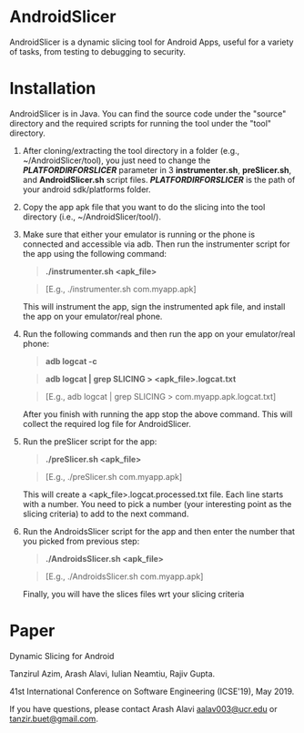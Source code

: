 # AndroidSlicer
AndroidSlicer is a dynamic slicing tool for Android Apps, useful for a variety of tasks, from testing to debugging to security.

# Installation
AndroidSlicer is in Java. You can find the source code under the "source" directory and the required scripts for running the tool under the "tool" directory.

1. After cloning/extracting the tool directory in a folder (e.g., ~/AndroidSlicer/tool), you just need to change the ***PLATFORDIRFORSLICER*** parameter in 3 **instrumenter.sh**, **preSlicer.sh**, and **AndroidSlicer.sh** script files. ***PLATFORDIRFORSLICER*** is the path of your android sdk/platforms folder.

2. Copy the app apk file that you want to do the slicing into the tool directory (i.e., ~/AndroidSlicer/tool/). 

3. Make sure that either your emulator is running or the phone is connected and accessible via adb. Then run the instrumenter script for the app using the following command:

   > **./instrumenter.sh <apk_file>**
   
   > [E.g., ./instrumenter.sh com.myapp.apk]

   This will instrument the app, sign the instrumented apk file, and install the app on your emulator/real phone.
       
4. Run the following commands and then run the app on your emulator/real phone:

   >**adb logcat -c**

   >**adb logcat | grep SLICING > <apk_file>.logcat.txt**
   
   >[E.g., adb logcat | grep SLICING > com.myapp.apk.logcat.txt]

   After you finish with running the app stop the above command. This will collect the required log file for AndroidSlicer.

5. Run the preSlicer script for the app:

   >**./preSlicer.sh <apk_file>**
   
   >[E.g., ./preSlicer.sh com.myapp.apk]

   This will create a <apk_file>.logcat.processed.txt file. Each line starts with a number. You need to pick a number (your interesting point as the slicing criteria) to add to the next command. 

6. Run the AndroidsSlicer script for the app and then enter the number that you picked from previous step:

   >**./AndroidsSlicer.sh <apk_file>**
   
   >[E.g., ./AndroidsSlicer.sh com.myapp.apk]
        
   Finally, you will have the slices files wrt your slicing criteria
   
   
# Paper

Dynamic Slicing for Android

Tanzirul Azim, Arash Alavi, Iulian Neamtiu, Rajiv Gupta. 

41st International Conference on Software Engineering (ICSE'19), May 2019.

If you have questions, please contact Arash Alavi [aalav003@ucr.edu](aalav003@ucr.edu) or [tanzir.buet@gmail.com](tanzir.buet@gmail.com).
